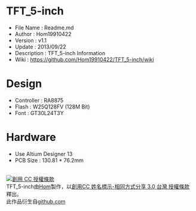 TFT_5-inch
========
* File Name   : Readme.md
* Author      : Hom19910422
* Version     : v1.1
* Update      : 2013/09/22
* Description : TFT_5-inch Information
* Wiki        : https://github.com/Hom19910422/TFT_5-inch/wiki

Design
========
* Controller : RA8875
* Flash      : W25Q128FV (128M Bit)
* Font       : GT30L24T3Y

Hardware
========
* Use Altium Designer 13
* PCB Size : 130.81 * 76.2mm  
  
  
<br>  
<a rel="license" href="http://creativecommons.org/licenses/by-sa/3.0/tw/deed.zh_TW"><img alt="創用 CC 授權條款" style="border-width:0" src="http://i.creativecommons.org/l/by-sa/3.0/tw/88x31.png" /></a><br /><span xmlns:dct="http://purl.org/dc/terms/" property="dct:title">TFT_5-inch</span>由<a xmlns:cc="http://creativecommons.org/ns#" href="https://plus.google.com/u/0/112822505513154783828/posts" property="cc:attributionName" rel="cc:attributionURL">Hom</a>製作，以<a rel="license" href="http://creativecommons.org/licenses/by-sa/3.0/tw/deed.zh_TW">創用CC 姓名標示-相同方式分享 3.0 台灣 授權條款</a>釋出。<br />此作品衍生自<a xmlns:dct="http://purl.org/dc/terms/" href="https://github.com/Hom19910422" rel="dct:source">github.com</a>